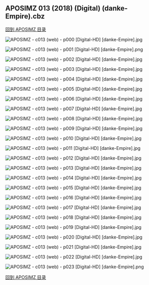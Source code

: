 ## APOSIMZ 013 (2018) (Digital) (danke-Empire).cbz


[回到 APOSIMZ 目录](https://github.com/alicewish/markdown/blob/master/series/APOSIMZ.md)


![APOSIMZ - c013 (web) - p000 [Digital-HD] [danke-Empire].jpg](https://wx1.sinaimg.cn/large/6a9fdecagy1fpu5jhai62j21kw2901d4.jpg)

![APOSIMZ - c013 (web) - p001 [Digital-HD] [danke-Empire].png](https://wx1.sinaimg.cn/large/6a9fdecagy1fpu5jk3y03j21kw2900qj.jpg)

![APOSIMZ - c013 (web) - p002 [Digital-HD] [danke-Empire].jpg](https://wx1.sinaimg.cn/large/6a9fdecagy1fpu5k2dbipj21kw28z1fq.jpg)

![APOSIMZ - c013 (web) - p003 [Digital-HD] [danke-Empire].jpg](https://wx1.sinaimg.cn/large/6a9fdecagy1fpu5kt0f1pj21kw290kjl.jpg)

![APOSIMZ - c013 (web) - p004 [Digital-HD] [danke-Empire].jpg](https://wx1.sinaimg.cn/large/6a9fdecagy1fpu5lga70ej21kw290npd.jpg)

![APOSIMZ - c013 (web) - p005 [Digital-HD] [danke-Empire].jpg](https://wx1.sinaimg.cn/large/6a9fdecagy1fpu5lyqcjtj21kw290x6p.jpg)

![APOSIMZ - c013 (web) - p006 [Digital-HD] [danke-Empire].jpg](https://wx1.sinaimg.cn/large/6a9fdecagy1fpu5nf2nqzj21kw2904qq.jpg)

![APOSIMZ - c013 (web) - p007 [Digital-HD] [danke-Empire].jpg](https://wx1.sinaimg.cn/large/6a9fdecagy1fpu5nz1nmej21kw290u0x.jpg)

![APOSIMZ - c013 (web) - p008 [Digital-HD] [danke-Empire].jpg](https://wx1.sinaimg.cn/large/6a9fdecagy1fpu5o9drzoj21kw290e81.jpg)

![APOSIMZ - c013 (web) - p009 [Digital-HD] [danke-Empire].jpg](https://wx1.sinaimg.cn/large/6a9fdecagy1fpu5ohas96j21kw290b29.jpg)

![APOSIMZ - c013 (web) - p010 [Digital-HD] [danke-Empire].jpg](https://wx1.sinaimg.cn/large/6a9fdecagy1fpu5ou3gvmj21kw290b29.jpg)

![APOSIMZ - c013 (web) - p011 [Digital-HD] [danke-Empire].jpg](https://wx1.sinaimg.cn/large/6a9fdecagy1fpu5p54h2ej21kw2904qp.jpg)

![APOSIMZ - c013 (web) - p012 [Digital-HD] [danke-Empire].jpg](https://wx1.sinaimg.cn/large/6a9fdecagy1fpu5pkqak8j21kw2901kx.jpg)

![APOSIMZ - c013 (web) - p013 [Digital-HD] [danke-Empire].jpg](https://wx1.sinaimg.cn/large/6a9fdecagy1fpu5pvjzr8j21kw2904qq.jpg)

![APOSIMZ - c013 (web) - p014 [Digital-HD] [danke-Empire].jpg](https://wx1.sinaimg.cn/large/6a9fdecagy1fpu5q15so1j21kw290b29.jpg)

![APOSIMZ - c013 (web) - p015 [Digital-HD] [danke-Empire].jpg](https://wx1.sinaimg.cn/large/6a9fdecagy1fpu5q9zh0kj21kw290qtf.jpg)

![APOSIMZ - c013 (web) - p016 [Digital-HD] [danke-Empire].jpg](https://wx1.sinaimg.cn/large/6a9fdecagy1fpu5ql9futj21kw290e81.jpg)

![APOSIMZ - c013 (web) - p017 [Digital-HD] [danke-Empire].jpg](https://wx1.sinaimg.cn/large/6a9fdecagy1fpu5qydqvsj21kw290e81.jpg)

![APOSIMZ - c013 (web) - p018 [Digital-HD] [danke-Empire].jpg](https://wx1.sinaimg.cn/large/6a9fdecagy1fpud2gtmppj21kw2904qp.jpg)

![APOSIMZ - c013 (web) - p019 [Digital-HD] [danke-Empire].jpg](https://wx1.sinaimg.cn/large/6a9fdecagy1fpud2pt7zjj21kw2901kx.jpg)

![APOSIMZ - c013 (web) - p020 [Digital-HD] [danke-Empire].jpg](https://wx1.sinaimg.cn/large/6a9fdecagy1fpu5ryl5s8j21kw2904qp.jpg)

![APOSIMZ - c013 (web) - p021 [Digital-HD] [danke-Empire].jpg](https://wx1.sinaimg.cn/large/6a9fdecagy1fpu5sga5rmj21kw2907t2.jpg)

![APOSIMZ - c013 (web) - p022 [Digital-HD] [danke-Empire].jpg](https://wx1.sinaimg.cn/large/6a9fdecagy1fpu5sq1k45j21kw2907wh.jpg)

![APOSIMZ - c013 (web) - p023 [Digital-HD] [danke-Empire].png](https://wx1.sinaimg.cn/large/6a9fdecagy1fpu5jk3y03j21kw2900qj.jpg)

[回到 APOSIMZ 目录](https://github.com/alicewish/markdown/blob/master/series/APOSIMZ.md)


